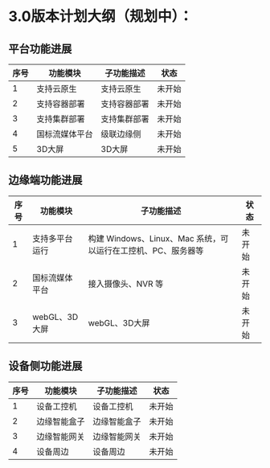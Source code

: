 
#  3.0版本计划大纲（规划中）：

## 平台功能进展

| 序号 | 功能模块       | 子功能描述                                                   | 状态         |
|------|----------------|--------------------------------------------------------------|------------|
| 1    | 支持云原生     | 支持云原生                                                   | 未开始        |
| 2    | 支持容器部署   | 支持容器部署                                                 | 未开始        |
| 3    | 支持集群部署   | 支持集群部署                                                 | 未开始        |
| 4    | 国标流媒体平台 | 级联边缘侧                                                   | 未开始        |
| 5    | 3D大屏         | 3D大屏                                                       | 未开始        |

## 边缘端功能进展

| 序号 | 功能模块           | 子功能描述                                                    | 状态         |
|------|--------------------|---------------------------------------------------------------|------------|
| 1    | 支持多平台运行     | 构建 Windows、Linux、Mac 系统，可以运行在工控机、PC、服务器等 | 未开始        |
| 2    | 国标流媒体平台     | 接入摄像头、NVR 等                                            | 未开始        |
| 3    | webGL、3D大屏     | webGL、3D大屏                                                | 未开始        |

## 设备侧功能进展

| 序号 | 功能模块     | 子功能描述                                         | 状态         |
|------|--------------|----------------------------------------------------|------------|
| 1    | 设备工控机 | 设备工控机                                     | 未开始        |
| 2    | 边缘智能盒子 | 边缘智能盒子                                       | 未开始        |
| 3    | 边缘智能网关 | 边缘智能网关                                       | 未开始        |
| 4    | 设备周边     | 设备周边                                           | 未开始        |
